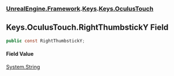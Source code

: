 ### [UnrealEngine.Framework](./UnrealEngine-Framework.md 'UnrealEngine.Framework').[Keys](./Keys.md 'UnrealEngine.Framework.Keys').[Keys.OculusTouch](./Keys-OculusTouch.md 'UnrealEngine.Framework.Keys.OculusTouch')
## Keys.OculusTouch.RightThumbstickY Field
  
```csharp
public const RightThumbstickY;
```
#### Field Value
[System.String](https://docs.microsoft.com/en-us/dotnet/api/System.String 'System.String')  
